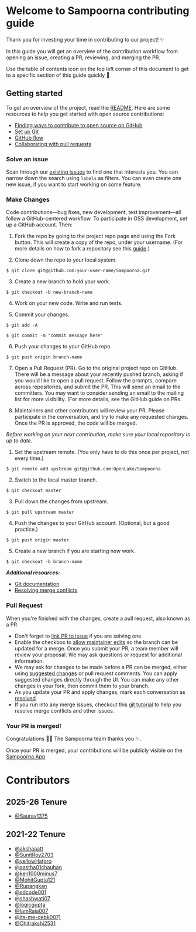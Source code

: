 # Welcome to Sampoorna contributing guide <!-- omit in toc -->

Thank you for investing your time in contributing to our project! :sparkles:

In this guide you will get an overview of the contribution workflow from opening an issue, creating a PR, reviewing, and merging the PR.

Use the table of contents icon on the top left corner of this document to get to a specific section of this guide quickly 🚀

## Getting started

To get an overview of the project, read the [README](README.md). Here are some resources to help you get started with open source contributions:

- [Finding ways to contribute to open source on GitHub](https://docs.github.com/en/get-started/exploring-projects-on-github/finding-ways-to-contribute-to-open-source-on-github)
- [Set up Git](https://docs.github.com/en/get-started/quickstart/set-up-git)
- [GitHub flow](https://docs.github.com/en/get-started/quickstart/github-flow)
- [Collaborating with pull requests](https://docs.github.com/en/github/collaborating-with-pull-requests)


### Solve an issue

Scan through our [existing issues](https://github.com/OpenLake/Sampoorna/issues) to find one that interests you. You can narrow down the search using `labels` as filters. You can even create one new issue, if you want to start working on some feature.

### Make Changes

Code contributions—bug fixes, new development, test improvement—all follow a GitHub-centered workflow. To participate in OSS development, set up a GitHub account. Then:

1. Fork the repo by going to the project repo page and using the Fork button. This will create a copy of the repo, under your username. (For more details on how to fork a repository see this [guide](https://docs.github.com/en/get-started/quickstart/fork-a-repo).)

2. Clone down the repo to your local system.

`$ git clone git@github.com:your-user-name/Sampoorna.git`

3. Create a new branch to hold your work.

`$ git checkout -b new-branch-name`

4. Work on your new code. Write and run tests.

5. Commit your changes.

`$ git add -A`

`$ git commit -m "commit message here"`

6. Push your changes to your GitHub repo.

`$ git push origin branch-name`

7. Open a Pull Request (PR). Go to the original project repo on GitHub. There will be a message about your recently pushed branch, asking if you would like to open a pull request. Follow the prompts, compare across repositories, and submit the PR. This will send an email to the committers. You may want to consider sending an email to the mailing list for more visibility. (For more details, see the GitHub guide on PRs.

8. Maintainers and other contributors will review your PR. Please participate in the conversation, and try to make any requested changes. Once the PR is approved, the code will be merged.

*Before working on your next contribution, make sure your local repository is up to date.*

1. Set the upstream remote. (You only have to do this once per project, not every time.)

`$ git remote add upstream git@github.com:OpenLake/Sampoorna`

2. Switch to the local master branch.

`$ git checkout master`

3. Pull down the changes from upstream.

`$ git pull upstream master`

4. Push the changes to your GitHub account. (Optional, but a good practice.)

`$ git push origin master`

5. Create a new branch if you are starting new work.

`$ git checkout -b branch-name`

***Additional resources:***
- [Git documentation](https://git-scm.com/documentation)
- [Resolving merge conflicts](https://docs.github.com/en/pull-requests/collaborating-with-pull-requests/addressing-merge-conflicts/resolving-a-merge-conflict-using-the-command-line)

### Pull Request

When you're finished with the changes, create a pull request, also known as a PR.
- Don't forget to [link PR to issue](https://docs.github.com/en/issues/tracking-your-work-with-issues/linking-a-pull-request-to-an-issue) if you are solving one.
- Enable the checkbox to [allow maintainer edits](https://docs.github.com/en/github/collaborating-with-issues-and-pull-requests/allowing-changes-to-a-pull-request-branch-created-from-a-fork) so the branch can be updated for a merge.
Once you submit your PR, a team member will review your proposal. We may ask questions or request for additional information.
- We may ask for changes to be made before a PR can be merged, either using [suggested changes](https://docs.github.com/en/github/collaborating-with-issues-and-pull-requests/incorporating-feedback-in-your-pull-request) or pull request comments. You can apply suggested changes directly through the UI. You can make any other changes in your fork, then commit them to your branch.
- As you update your PR and apply changes, mark each conversation as [resolved](https://docs.github.com/en/github/collaborating-with-issues-and-pull-requests/commenting-on-a-pull-request#resolving-conversations).
- If you run into any merge issues, checkout this [git tutorial](https://lab.github.com/githubtraining/managing-merge-conflicts) to help you resolve merge conflicts and other issues.

### Your PR is merged!

Congratulations :tada::tada: The Sampoorna team thanks you :sparkles:. 

Once your PR is merged, your contributions will be publicly visible on the [Sampoorna App](https://github.com/OpenLake/Sampoorna)

# Contributors
## 2025-26 Tenure
- [@Saurav1375](https://github.com/Saurav1375)

## 2021-22 Tenure
- [@akshaaatt](https://github.com/akshaaatt)
- [@SunitRoy2703](https://github.com/SunitRoy2703)
- [@yellowHatpro](https://github.com/yellowHatpro)
- [@aastha01chauhan](https://github.com/aastha01chauhan)
- [@ken1000minus7](https://github.com/ken1000minus7)
- [@MohitGupta121](https://github.com/MohitGupta121)
- [@Rupangkan](https://github.com/Rupangkan)
- [@sdcode001](https://github.com/sdcode001)
- [@shashwatj07](https://github.com/shashwatj07)
- [@logicgupta](https://github.com/logicgupta)
- [@IamRaja007](https://github.com/IamRaja007)
- [@its-me-debk007)](https://github.com/its-me-debk007)
- [@Chitrakshi2531](https://github.com/Chitrakshi2531)


